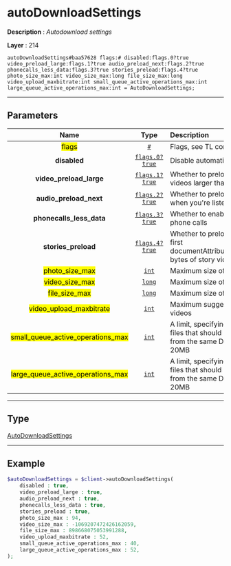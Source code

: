 # autoDownloadSettings

**Description** : *Autodownload settings*

**Layer** : 214

```tl
autoDownloadSettings#baa57628 flags:# disabled:flags.0?true video_preload_large:flags.1?true audio_preload_next:flags.2?true phonecalls_less_data:flags.3?true stories_preload:flags.4?true photo_size_max:int video_size_max:long file_size_max:long video_upload_maxbitrate:int small_queue_active_operations_max:int large_queue_active_operations_max:int = AutoDownloadSettings;
```

---

## Parameters

| Name | Type | Description |
| :---: | :---: | :--- |
| <mark>flags</mark> | [`#`](type/#) | Flags, see TL conditional fields |
| **disabled** | [`flags.0?true`](type/true) | Disable automatic media downloads? |
| **video_preload_large** | [`flags.1?true`](type/true) | Whether to preload the first seconds of videos larger than the specified limit |
| **audio_preload_next** | [`flags.2?true`](type/true) | Whether to preload the next audio track when you're listening to music |
| **phonecalls_less_data** | [`flags.3?true`](type/true) | Whether to enable data saving mode in phone calls |
| **stories_preload** | [`flags.4?true`](type/true) | Whether to preload stories; in particular, the first documentAttributeVideo.preload_prefix_size bytes of story videos should be preloaded |
| <mark>photo_size_max</mark> | [`int`](type/int) | Maximum size of photos to preload |
| <mark>video_size_max</mark> | [`long`](type/long) | Maximum size of videos to preload |
| <mark>file_size_max</mark> | [`long`](type/long) | Maximum size of other files to preload |
| <mark>video_upload_maxbitrate</mark> | [`int`](type/int) | Maximum suggested bitrate for uploading videos |
| <mark>small_queue_active_operations_max</mark> | [`int`](type/int) | A limit, specifying the maximum number of files that should be downloaded in parallel from the same DC, for files smaller than 20MB |
| <mark>large_queue_active_operations_max</mark> | [`int`](type/int) | A limit, specifying the maximum number of files that should be downloaded in parallel from the same DC, for files bigger than 20MB |

---

## Type

[AutoDownloadSettings](type/AutoDownloadSettings)

---

## Example

```php
$autoDownloadSettings = $client->autoDownloadSettings(
	disabled : true,
	video_preload_large : true,
	audio_preload_next : true,
	phonecalls_less_data : true,
	stories_preload : true,
	photo_size_max : 94,
	video_size_max : -1069207472426162059,
	file_size_max : 898668075053991288,
	video_upload_maxbitrate : 52,
	small_queue_active_operations_max : 40,
	large_queue_active_operations_max : 52,
);
```